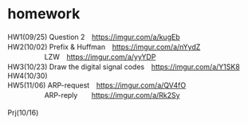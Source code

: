# homework
HW1(09/25) Question 2　https://imgur.com/a/kugEb<br>
HW2(10/02) Prefix & Huffman　https://imgur.com/a/nYydZ<br>
　　　　　  LZW　https://imgur.com/a/yyYDP<br>
HW3(10/23) Draw the digital signal codes　https://imgur.com/a/Y1SK8<br>
HW4(10/30)<br>
HW5(11/06) ARP-request　https://imgur.com/a/QV4fO<br>
　　　　　 ARP-reply　　https://imgur.com/a/Rk2Sy<br>
<br>
Prj(10/16)<br>
<br>
<br>
<br>
